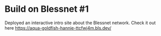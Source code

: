 # Build on Blessnet #1

Deployed an interactive intro site about the Blessnet network. Check it out here https://aqua-goldfish-hannie-ttcfwj4m.bls.dev/